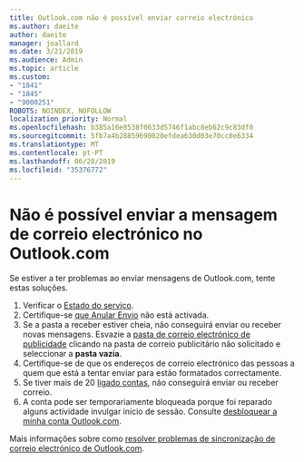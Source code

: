 ```yaml
---
title: Outlook.com não é possível enviar correio electrónico
ms.author: daeite
author: daeite
manager: joallard
ms.date: 3/21/2019
ms.audience: Admin
ms.topic: article
ms.custom:
- "1841"
- "1845"
- "9000251"
ROBOTS: NOINDEX, NOFOLLOW
localization_priority: Normal
ms.openlocfilehash: b385a16e8538f0633d5746f1abc8eb62c9c83df0
ms.sourcegitcommit: 5fb7a4b28859690020efdea630d03e70cc0e6334
ms.translationtype: MT
ms.contentlocale: pt-PT
ms.lasthandoff: 06/28/2019
ms.locfileid: "35376772"
---
```

# <a name="cant-send-email-in-outlookcom"></a>Não é possível enviar a mensagem de correio electrónico no Outlook.com

Se estiver a ter problemas ao enviar mensagens de Outlook.com, tente estas soluções.

1. Verificar o [Estado do serviço](https://go.microsoft.com/fwlink/p/?linkid=837482).
1. Certifique-se [que Anular Envio](https://outlook.live.com/mail/options/mail/messageContent/undoSend) não está activada.
1. Se a pasta a receber estiver cheia, não conseguirá enviar ou receber novas mensagens. Esvazie a [pasta de correio electrónico de publicidade](https://outlook.live.com/mail/junkemail) clicando na pasta de correio publicitário não solicitado e seleccionar a **pasta vazia**.
1. Certifique-se de que os endereços de correio electrónico das pessoas a quem que está a tentar enviar para estão formatados correctamente.
1. Se tiver mais de 20 [ligado contas](https://outlook.live.com/mail/options/mail/accounts/connected), não conseguirá enviar ou receber correio.
1. A conta pode ser temporariamente bloqueada porque foi reparado alguns actividade invulgar início de sessão. Consulte [desbloquear a minha conta Outlook.com](https://support.office.com/article/f4ad2701-d166-4d8b-8a6a-9af2a1f8a4c4).

Mais informações sobre como [resolver problemas de sincronização de correio electrónico de Outlook.com](https://support.office.com/article/d39e3341-8d79-4bf1-b3c7-ded602233642).